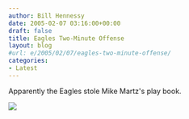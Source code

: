 ```yaml
---
author: Bill Hennessy
date: 2005-02-07 03:16:00+00:00
draft: false
title: Eagles Two-Minute Offense
layout: blog
#url: e/2005/02/07/eagles-two-minute-offense/
categories:
- Latest
---
```


Apparently the Eagles stole Mike Martz's play book.

![](https://blog.billhennessy.com/aggbug.aspx?PostID=1030)


